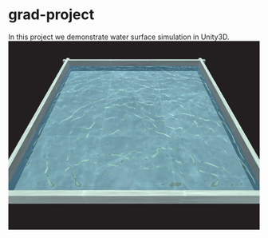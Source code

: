 # grad-project
In this project we demonstrate water surface simulation in Unity3D. 
![alt text](https://github.com/cocotheH/grad-project/blob/master/SP.PNG)
